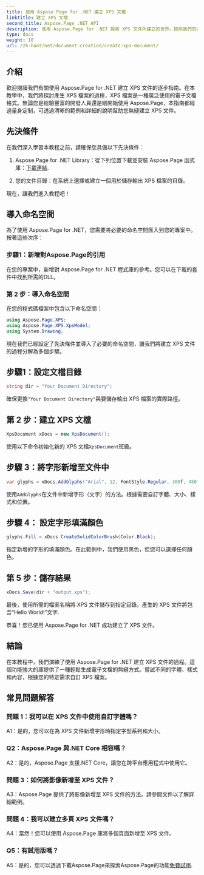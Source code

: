 ```yaml
---
title: 使用 Aspose.Page for .NET 建立 XPS 文檔
linktitle: 建立 XPS 文檔
second_title: Aspose.Page .NET API
description: 使用 Aspose.Page for .NET 探索 XPS 文件所建立的世界。按照我們的逐步指南輕鬆產生電子文檔。
type: docs
weight: 10
url: /zh-hant/net/document-creation/create-xps-document/
---
```

## 介紹

歡迎閱讀我們有關使用 Aspose.Page for .NET 建立 XPS 文件的逐步指南。在本教學中，我們將探討產生 XPS 檔案的過程，XPS 檔案是一種廣泛使用的電子文檔格式。無論您是經驗豐富的開發人員還是剛開始使用 Aspose.Page，本指南都經過量身定制，可透過清晰的範例和詳細的說明幫助您無縫建立 XPS 文件。

## 先決條件

在我們深入學習本教程之前，請確保您具備以下先決條件：

1.  Aspose.Page for .NET Library：從下列位置下載並安裝 Aspose.Page 函式庫：[下載連結](https://releases.aspose.com/page/net/).

2. 您的文件目錄：在系統上選擇或建立一個用於儲存輸出 XPS 檔案的目錄。

現在，讓我們進入教程吧！

## 導入命名空間

為了使用 Aspose.Page for .NET，您需要將必要的命名空間匯入到您的專案中。按著這些次序：

### 步驟1：新增對Aspose.Page的引用

在您的專案中，新增對 Aspose.Page for .NET 程式庫的參考。您可以在下載的套件中找到所需的DLL。

### 第 2 步：導入命名空間

在您的程式碼檔案中包含以下命名空間：

```csharp
using Aspose.Page.XPS;
using Aspose.Page.XPS.XpsModel;
using System.Drawing;
```

現在我們已經設定了先決條件並導入了必要的命名空間，讓我們將建立 XPS 文件的過程分解為多個步驟。

## 步驟1：設定文檔目錄

```csharp
string dir = "Your Document Directory";
```

確保更換`"Your Document Directory"`與要儲存輸出 XPS 檔案的實際路徑。

## 第 2 步：建立 XPS 文檔

```csharp
XpsDocument xDocs = new XpsDocument();
```

使用以下命令初始化新的 XPS 文檔`XpsDocument`班級。

## 步驟 3：將字形新增至文件中

```csharp
var glyphs = xDocs.AddGlyphs("Arial", 12, FontStyle.Regular, 300f, 450f, "Hello World!");
```

使用`AddGlyphs`在文件中新增字形（文字）的方法。根據需要自訂字體、大小、樣式和位置。

## 步驟 4： 設定字形填滿顏色

```csharp
glyphs.Fill = xDocs.CreateSolidColorBrush(Color.Black);
```

指定新增的字形的填滿顏色。在此範例中，我們使用黑色，但您可以選擇任何顏色。

## 第 5 步：儲存結果

```csharp
xDocs.Save(dir + "output.xps");
```

最後，使用所需的檔案名稱將 XPS 文件儲存到指定目錄。產生的 XPS 文件將包含“Hello World!”文字.

恭喜！您已使用 Aspose.Page for .NET 成功建立了 XPS 文件。

## 結論

在本教程中，我們演練了使用 Aspose.Page for .NET 建立 XPS 文件的過程。這個功能強大的庫提供了一種輕鬆生成電子文檔的無縫方式。嘗試不同的字體、樣式和內容，根據您的特定需求自訂 XPS 檔案。

## 常見問題解答

### 問題 1：我可以在 XPS 文件中使用自訂字體嗎？

A1：是的，您可以在為 XPS 文件新增字形時指定字型系列和大小。

### Q2：Aspose.Page 與.NET Core 相容嗎？

A2：是的，Aspose.Page 支援.NET Core，讓您在跨平台應用程式中使用它。

### 問題 3：如何將影像新增至 XPS 文件？

A3：Aspose.Page 提供了將影像新增至 XPS 文件的方法。請參閱文件以了解詳細範例。

### 問題 4：我可以建立多頁 XPS 文件嗎？

A4：當然！您可以使用 Aspose.Page 庫將多個頁面新增至 XPS 文件。

### Q5：有試用版嗎？

 A5：是的，您可以透過下載Aspose.Page來探索Aspose.Page的功能[免費試用](https://releases.aspose.com/).